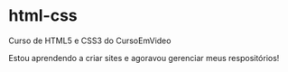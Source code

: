 # html-css
 Curso de HTML5 e CSS3 do CursoEmVideo

 Estou aprendendo a criar sites e agoravou gerenciar meus respositórios!

